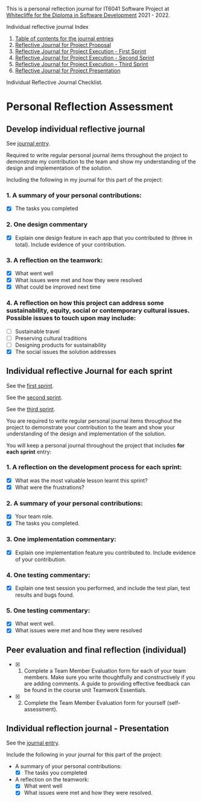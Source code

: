 ﻿This is a personal reflection journal for IT6041 Software Project at [Whitecliffe for the Diploma in Software Development](https://www.whitecliffe.ac.nz/technology/diploma-software-development-l6) 2021 - 2022.

Individual reflective journal Index

1. [Table of contents for the journal entries](https://daiolupo.github.io/personal-reflection/journal)
2. [Reflective Journal for Project Proposal](https://daiolupo.github.io/project-journal/journal#individual-reflective-journal-for-the-software-project-proposal)
3. [Reflective Journal for Project Execution - First Sprint](https://daiolupo.github.io/project-journal/journal#first-sprint)
4. [Reflective Journal for Project Execution - Second Sprint](https://daiolupo.github.io/project-journal/journal#second-sprint)
5. [Reflective Journal for Project Execution - Third Sprint](https://daiolupo.github.io/project-journal/journal#third-sprint)
6. [Reflective Journal for Project Presentation](https://daiolupo.github.io/project-journal/journal#individual-reflective-journal-for-the-software-project-presentation)

Individual Reflective Journal Checklist.

# Personal Reflection Assessment

## Develop individual reflective journal

See [journal entry](https://daiolupo.github.io/project-journal/journal#individual-reflective-journal-for-the-software-project-proposal).

Required to write regular personal journal items throughout the project to demonstrate my contribution to the team and show my understanding of the design and implementation of the solution.

Including the following in my journal for this part of the project:

### 1. A summary of your personal contributions:

- [x] The tasks you completed

### 2. One design commentary

- [x] Explain one design feature in each app that you contributed to (three in total). Include evidence of your contribution.

### 3. A reflection on the teamwork:

- [x] What went well
- [x] What issues were met and how they were resolved
- [x] What could be improved next time

### 4. A reflection on how this project can address some sustainability, equity, social or contemporary cultural issues. Possible issues to touch upon may include:

- [ ] Sustainable travel
- [ ] Preserving cultural traditions
- [ ] Designing products for sustainability
- [x] The social issues the solution addresses

## Individual reflective Journal for each sprint

See the [first sprint](https://daiolupo.github.io/project-journal/journal#first-sprint).

See the [second sprint](https://daiolupo.github.io/project-journal/journal#second-sprint).

See the [third sprint](https://daiolupo.github.io/project-journal/journal#third-sprint).

You are required to write regular personal journal items throughout the project to demonstrate your contribution to the team and show your understanding of the design and implementation of the solution.

You will keep a personal journal throughout the project that includes **for each sprint** entry:

### 1. A reflection on the development process for each sprint:

- [x] What was the most valuable lesson learnt this sprint?
- [x] What were the frustrations?

### 2. A summary of your personal contributions:

- [x] Your team role.
- [x] The tasks you completed.

### 3. One implementation commentary:

- [x] Explain one implementation feature you contributed to. Include evidence of your contribution.

### 4. One testing commentary:

- [x] Explain one test session you performed, and include the test plan, test results and bugs found.

### 5. One testing commentary:

- [x] What went well.
- [x] What issues were met and how they were resolved

## Peer evaluation and final reflection (individual)

- [x] 1. Complete a Team Member Evaluation form for each of your team members. Make sure you write thoughtfully and constructively if you are adding comments. A guide to providing effective feedback can be found in the course unit Teamwork Essentials.
- [x] 2. Complete the Team Member Evaluation form for yourself (self-assessment).

## Individual reflection journal - Presentation

See the [journal entry](https://daiolupo.github.io/project-journal/journal#individual-reflective-journal-for-the-software-project-presentation).

Include the following in your journal for this part of the project:

- A summary of your personal contributions:
  - [x] The tasks you completed
- A reflection on the teamwork:
  - [x] What went well
  - [x] What issues were met and how they were resolved.
